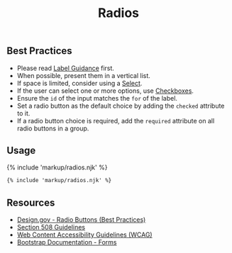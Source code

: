﻿---
title: Radios
summary: Radios allow users to select exactly one option from multiple options.
tags: forms
layout: guide
eleventyNavigation:
  key: Radios
  parent: Form Controls
  order: 7
  excerpt: Radios allow users to select exactly one option from multiple options.
  img: /img/illustrations/illus-radios.svg
---

## Best Practices

- Please read [Label Guidance](/form-controls/labels-guidance) first.
- When possible, present them in a vertical list.
- If space is limited, consider using a [Select](/form-controls/select).
- If the user can select one or more options, use [Checkboxes](/form-controls/checkboxes).
- Ensure the `id` of the input matches the `for` of the label.
- Set a radio button as the default choice by adding the `checked` attribute to it.
- If a radio button choice is required, add the `required` attribute on all radio buttons in a group.

## Usage

{% include 'markup/radios.njk' %}

``` html
{% include 'markup/radios.njk' %}
```

## Resources
* [Design.gov - Radio Buttons (Best Practices)](https://designsystem.digital.gov/components/form-controls/#radio-buttons)
* [Section 508 Guidelines](https://www.section508.gov/)
* [Web Content Accessibility Guidelines (WCAG)](https://www.w3.org/TR/WCAG21/)
* [Bootstrap Documentation - Forms](https://getbootstrap.com/docs/5.2/forms/checks-radios/)
